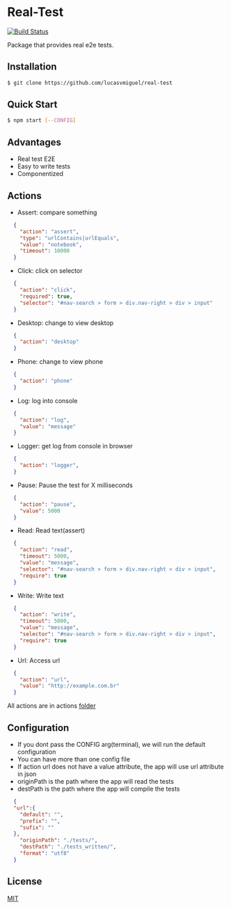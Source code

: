 # Real-Test
[![Build Status](https://travis-ci.org/lucasvmiguel/real-test.svg?branch=master)](https://travis-ci.org/lucasvmiguel/real-test)

Package that provides real e2e tests.

## Installation

```bash
$ git clone https://github.com/lucasvmiguel/real-test
```

## Quick Start

```bash
$ npm start [--CONFIG]
```

## Advantages

* Real test E2E
* Easy to write tests
* Componentized

## Actions

* Assert: compare something
```json
  {
    "action": "assert",
    "type": "urlContains|urlEquals",
    "value": "notebook",
    "timeout": 10000
  }
```
* Click: click on selector
```json
  {
    "action": "click",
    "required": true,
    "selector": "#nav-search > form > div.nav-right > div > input"
  }
```
* Desktop: change to view desktop
```json
  {
    "action": "desktop"
  }
```
* Phone: change to view phone
```json
  {
    "action": "phone"
  }
```
* Log: log into console
```json
  {
    "action": "log",
    "value": "message"
  }
```
* Logger: get log from console in browser
```json
  {
    "action": "logger",
  }
```
* Pause: Pause the test for X milliseconds
```json
  {
    "action": "pause",
    "value": 5000
  }
```
* Read: Read text(assert)
```json
  {
    "action": "read",
    "timeout": 5000,
    "value": "message",
    "selector": "#nav-search > form > div.nav-right > div > input",
    "require": true
  }
```
* Write: Write text
```json
  {
    "action": "write",
    "timeout": 5000,
    "value": "message",
    "selector": "#nav-search > form > div.nav-right > div > input",
    "require": true
  }
```
* Url: Access url
```json
  {
    "action": "url",
    "value": "http://example.com.br"
  }
```

All actions are in actions [folder](actions)

## Configuration

* If you dont pass the CONFIG arg(terminal), we will run the default configuration
* You can have more than one config file
* If action url does not have a value attribute, the app will use url attribute in json
* originPath is the path where the app will read the tests
* destPath is the path where the app will compile the tests
```json
  {
  "url":{
    "default": "",
    "prefix": "",
    "sufix": ""
  },
    "originPath": "./tests/",
    "destPath": "./tests_written/",
    "format": "utf8"
  }
```

## License

  [MIT](LICENSE)
